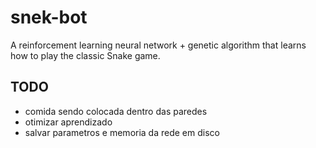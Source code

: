 # snek-bot
A reinforcement learning neural network + genetic algorithm that learns how to play the classic Snake game.

## TODO
- comida sendo colocada dentro das paredes
- otimizar aprendizado
- salvar parametros e memoria da rede em disco

